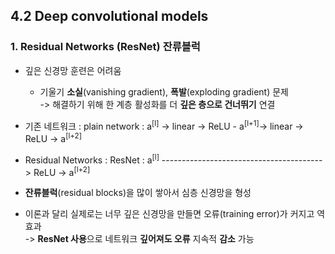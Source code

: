 ## 4.2 Deep convolutional models

### 1. Residual Networks (ResNet) 잔류블럭

- 깊은 신경망 훈련은 어려움
	- 기울기 **소실**(vanishing gradient), **폭발**(exploding gradient) 문제  
	  -> 해결하기 위해 한 계층 활성화를 더 **깊은 층으로 건너뛰기** 연결
- 기존 네트워크 : plain network : a<sup>[l]</sup> -> linear -> ReLU - a<sup>[l+1]</sup>-> linear -> ReLU -> a<sup>[l+2]</sup>
- Residual Networks : ResNet : a<sup>[l]</sup> ----------------------------------------> ReLU -> a<sup>[l+2]</sup>

- **잔류블럭**(residual blocks)을 많이 쌓아서 심층 신경망을 형성

- 이론과 달리 실제로는 너무 깊은 신경망을 만들면 오류(training error)가 커지고 역효과  
  -> **ResNet 사용**으로 네트워크 **깊어져도 오류** 지속적 **감소** 가능
